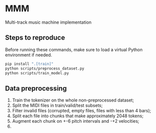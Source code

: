 # MMM
Multi-track music machine implementation

## Steps to reproduce

Before running these commands, make sure to load a virtual Python environment if needed.

```bash
pip install ".[train]"
python scripts/preprocess_dataset.py
python scripts/train_model.py
```

## Data preprocessing

1. Train the tokenizer on the whole non-preprocessed dataset;
2. Split the MIDI files in train/valid/test subsets;
3. Filter invalid files (corrupted, empty files, files with less than 4 bars);
4. Split each file into chunks that make approximately 2048 tokens;
5. Augment each chunk on +-6 pitch intervals and -+2 velocities;
6.
